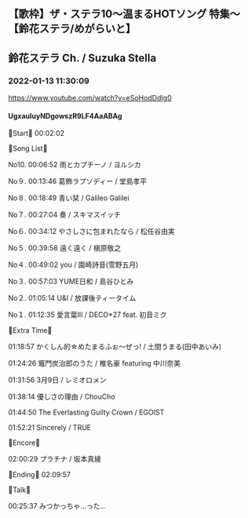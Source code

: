## 【歌枠】ザ・ステラ10〜温まるHOTソング 特集〜 【鈴花ステラ/めがらいと】
## 鈴花ステラ Ch. / Suzuka Stella
### 2022-01-13 11:30:09
https://www.youtube.com/watch?v=eSoHodDdIg0
#### UgxauIuyNDgowszR9LF4AaABAg
🔔Start🔔 00:02:02



🔔Song List🔔

No10. 00:06:52 雨とカプチーノ / ヨルシカ

No９. 00:13:46 葛飾ラプソディー / 堂島孝平

No８. 00:18:49 青い栞 / Galileo Galilei

No７. 00:27:04 奏 / スキマスイッチ

No６. 00:34:12 やさしさに包まれたなら / 松任谷由実

No５. 00:39:58 遠く遠く / 槇原敬之

No４. 00:49:02 you / 園崎詩音(雪野五月)

No３. 00:57:03 YUME日和 / 島谷ひとみ

No２. 01:05:14 U&I / 放課後ティータイム

No１. 01:12:35 愛言葉Ⅲ / DECO*27 feat. 初音ミク



🔔Extra Time🔔

01:18:57 かくしん的☆めたまるふぉ〜ぜっ! / 土間うまる(田中あいみ)

01:24:26 竈門炭治郎のうた / 椎名豪 featuring 中川奈美

01:31:56 3月9日 / レミオロメン

01:38:14 優しさの理由 / ChouCho

01:44:50 The Everlasting Guilty Crown / EGOIST

01:52:21 Sincerely / TRUE



🔔Encore🔔

02:00:29 プラチナ / 坂本真綾



🔔Ending🔔 02:09:57



🔔Talk🔔

00:25:37 みつかっちゃ…った…

